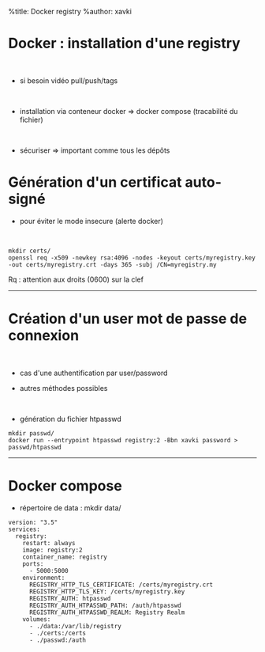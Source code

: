 %title: Docker registry
%author: xavki

# Docker : installation d'une registry

<br>


* si besoin vidéo pull/push/tags

<br>


* installation via conteneur docker => docker compose (tracabilité du fichier)

<br>


* sécuriser => important comme tous les dépôts


# Génération d'un certificat auto-signé


* pour éviter le mode insecure (alerte docker)

<br>


```
mkdir certs/
openssl req -x509 -newkey rsa:4096 -nodes -keyout certs/myregistry.key -out certs/myregistry.crt -days 365 -subj /CN=myregistry.my
```

Rq : attention aux droits (0600) sur la clef

---------------------------------------------------------------------------



# Création d'un user mot de passe de connexion



<br>


* cas d'une authentification par user/password

* autres méthodes possibles


<br>


* génération du fichier htpasswd


```
mkdir passwd/
docker run --entrypoint htpasswd registry:2 -Bbn xavki password > passwd/htpasswd
```

----------------------------------------------------------------------------


# Docker compose

* répertoire de data : mkdir data/

```
version: "3.5"
services:
  registry:
    restart: always
    image: registry:2
    container_name: registry
    ports:
      - 5000:5000
    environment:
      REGISTRY_HTTP_TLS_CERTIFICATE: /certs/myregistry.crt
      REGISTRY_HTTP_TLS_KEY: /certs/myregistry.key
      REGISTRY_AUTH: htpasswd
      REGISTRY_AUTH_HTPASSWD_PATH: /auth/htpasswd
      REGISTRY_AUTH_HTPASSWD_REALM: Registry Realm
    volumes:
      - ./data:/var/lib/registry
      - ./certs:/certs
      - ./passwd:/auth
```
